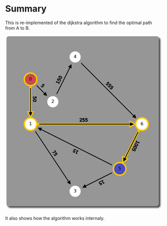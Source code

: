 # Summary
This is re-implemented of the dijkstra algorithm to find the optimal path from A to B.

![](imgs/2021_Oct_14__result.png)

It also shows how the algorithm works internaly. 